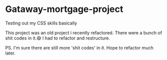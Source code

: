 # Gataway-mortgage-project
 Testing out my CSS skills basically

This project was an old project i recently refactored. There were a bunch of shit codes in it.😅 
I had to refactor and restructure.

PS. I'm sure there are still more 'shit codes' in it. Hope to refactor much later.
